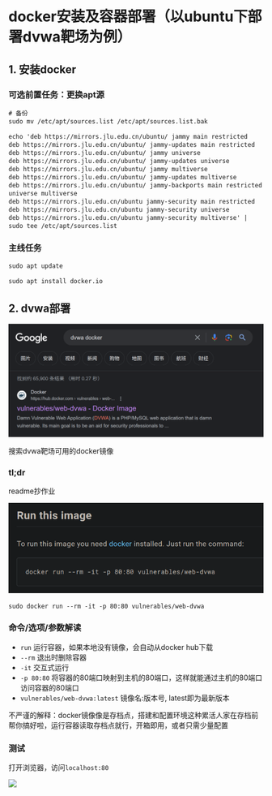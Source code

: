 
# docker安装及容器部署（以ubuntu下部署dvwa靶场为例）

## 1. 安装docker

### 可选前置任务：更换apt源

```shell
# 备份
sudo mv /etc/apt/sources.list /etc/apt/sources.list.bak
```

```shell
echo 'deb https://mirrors.jlu.edu.cn/ubuntu/ jammy main restricted
deb https://mirrors.jlu.edu.cn/ubuntu/ jammy-updates main restricted
deb https://mirrors.jlu.edu.cn/ubuntu/ jammy universe
deb https://mirrors.jlu.edu.cn/ubuntu/ jammy-updates universe
deb https://mirrors.jlu.edu.cn/ubuntu/ jammy multiverse
deb https://mirrors.jlu.edu.cn/ubuntu/ jammy-updates multiverse
deb https://mirrors.jlu.edu.cn/ubuntu/ jammy-backports main restricted universe multiverse
deb https://mirrors.jlu.edu.cn/ubuntu jammy-security main restricted
deb https://mirrors.jlu.edu.cn/ubuntu jammy-security universe
deb https://mirrors.jlu.edu.cn/ubuntu jammy-security multiverse' | sudo tee /etc/apt/sources.list
```

### 主线任务

```shell
sudo apt update
```

```shell
sudo apt install docker.io
```

## 2. dvwa部署

![](./img/docker-1.png)

搜索dvwa靶场可用的docker镜像

### tl;dr

readme抄作业

![](./img/docker-2.png)

```shell
sudo docker run --rm -it -p 80:80 vulnerables/web-dvwa
```


### 命令/选项/参数解读

- `run` 运行容器，如果本地没有镜像，会自动从docker hub下载
- `--rm` 退出时删除容器
- `-it` 交互式运行
- `-p 80:80` 将容器的80端口映射到主机的80端口，这样就能通过主机的80端口访问容器的80端口
- `vulnerables/web-dvwa:latest` 镜像名:版本号, latest即为最新版本

不严谨的解释：docker镜像像是存档点，搭建和配置环境这种累活人家在存档前帮你搞好啦，运行容器读取存档点就行，开箱即用，或者只需少量配置

### 测试

打开浏览器，访问`localhost:80`

![](./img/image_2023-08-27-20-08-28)
